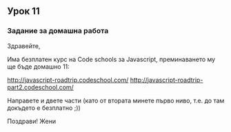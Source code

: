 ## Урок 11

### Задание за домашна работа

Здравейте, 

Има безплатен курс на Code schools за Javascript, преминаването му ще бъде домашно 11:

http://javascript-roadtrip.codeschool.com/
http://javascript-roadtrip-part2.codeschool.com/

Направете и двете части (като от втората минете първо ниво, т.е. до там докъдето е безплатно ;))

Поздрави!
Жени
